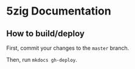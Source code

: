 # 5zig Documentation

## How to build/deploy
First, commit your changes to the `master` branch.

Then, run `mkdocs gh-deploy`.